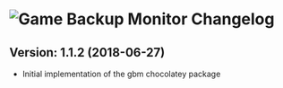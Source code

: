 # ![Game Backup Monitor Changelog](https://img.shields.io/badge/Game%20Backup%20Monitor-Package%20Changelog-blue.svg?style=for-the-badge)

## Version: 1.1.2 (2018-06-27)
- Initial implementation of the gbm chocolatey package

